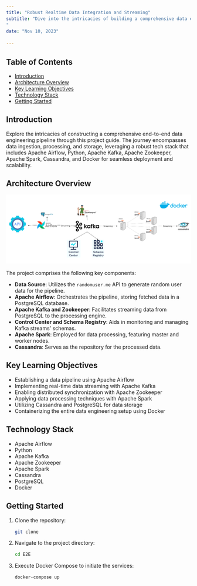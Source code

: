 ```yaml
---
title: "Robust Realtime Data Integration and Streaming"
subtitle: "Dive into the intricacies of building a comprehensive data engineering pipeline, covering data ingestion, processing, and storage.
"
date: "Nov 10, 2023"

---
```


## Table of Contents
- [Introduction](#introduction)
- [Architecture Overview](#architecture-overview)
- [Key Learning Objectives](#key-learning-objectives)
- [Technology Stack](#technology-stack)
- [Getting Started](#getting-started)

## Introduction

Explore the intricacies of constructing a comprehensive end-to-end data engineering pipeline through this project guide. The journey encompasses data ingestion, processing, and storage, leveraging a robust tech stack that includes Apache Airflow, Python, Apache Kafka, Apache Zookeeper, Apache Spark, Cassandra, and Docker for seamless deployment and scalability.

## Architecture Overview

![System Architecture](https://github.com/aliyevom/E2E-DataStreaming/blob/main/Data%20engineering%20architecture.jpg?raw=true)

The project comprises the following key components:

- **Data Source**: Utilizes the `randomuser.me` API to generate random user data for the pipeline.
- **Apache Airflow**: Orchestrates the pipeline, storing fetched data in a PostgreSQL database.
- **Apache Kafka and Zookeeper**: Facilitates streaming data from PostgreSQL to the processing engine.
- **Control Center and Schema Registry**: Aids in monitoring and managing Kafka streams' schemas.
- **Apache Spark**: Employed for data processing, featuring master and worker nodes.
- **Cassandra**: Serves as the repository for the processed data.

## Key Learning Objectives

- Establishing a data pipeline using Apache Airflow
- Implementing real-time data streaming with Apache Kafka
- Enabling distributed synchronization with Apache Zookeeper
- Applying data processing techniques with Apache Spark
- Utilizing Cassandra and PostgreSQL for data storage
- Containerizing the entire data engineering setup using Docker

## Technology Stack

- Apache Airflow
- Python
- Apache Kafka
- Apache Zookeeper
- Apache Spark
- Cassandra
- PostgreSQL
- Docker

## Getting Started

1. Clone the repository:
    ```bash
    git clone 
    ```

2. Navigate to the project directory:
    ```bash
    cd E2E
    ```

3. Execute Docker Compose to initiate the services:
    ```bash
    docker-compose up
    ```
